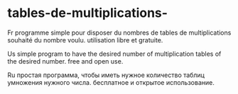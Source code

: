 # tables-de-multiplications-

  Fr
programme simple pour disposer du nombres de tables de multiplications souhaité du nombre voulu.
utilisation libre et gratuite.

  Us
simple program to have the desired number of multiplication tables of the desired number.
free and open use.

  Ru
простая программа, чтобы иметь нужное количество таблиц умножения нужного числа.
бесплатное и открытое использование.  
